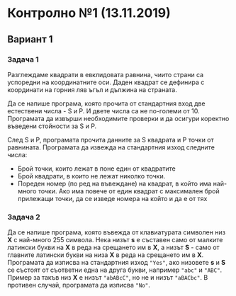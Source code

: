 # Контролно №1 (13.11.2019)

## Вариант 1

### Задача 1
Разглеждаме квадрати в евклидовата равнина, чиито страни са успоредни на координатните оси. Даден
квадрат се дефинира с координати на горния ляв ъгъл и дължина на страната.

Да се напише програма, която прочита от стандартния вход две естествени числа - S и P. И двете числа 
са не по-големи от 10. Програмaта да извърши необходимите проверки и да осигури коректно въведени 
стойности за S и P.

След S и P, програмата прочита данните за S квадрата и P точки от равнината. Програмата да извежда на 
стандартния изход следните числа:

- Брой точки, които лежат в поне един от квадратите
- Брой квадрати, в които не лежат николко точки.
- Пореден номер (по ред на въвеждане) на квадрат, в който има най-много точки. Ако има повече от един
квадрат с максимален брой прилежащи точки, да се изведе номера на който и да е от тях 

###  Задача 2
Да се напише програма, която въвежда от клавиатурата символен низ **Х** с най-много 255 символа. Нека низът
**s** е съставен само от малките латински букви на **Х** в реда на срещането им в **Х**, а низът **S** - само от
главните латински букви на низа **Х** в реда на срещането им в **Х**. Програмата да изписва на стандартния изход
`"Yes"`, ако низовете **s** и **S** се състоят от съответни една на друга букви, например `"abc"` и `"ABC"`.
Пример за такъв низ **Х** е низът `"abABcC"`, но не и низът `"aBACbc"`. В противен случай, програмата да изписва
`"No"`.
